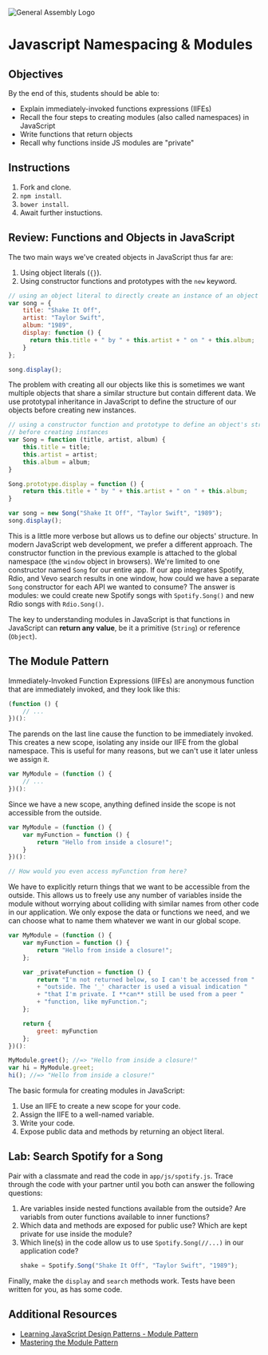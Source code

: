 ![General Assembly Logo](http://i.imgur.com/ke8USTq.png)

# Javascript Namespacing \& Modules

## Objectives

By the end of this, students should be able to:

- Explain immediately-invoked functions expressions (IIFEs)
- Recall the four steps to creating modules (also called namespaces) in JavaScript
- Write functions that return objects
- Recall why functions inside JS modules are "private"

## Instructions

1. Fork and clone.
1. `npm install`.
1. `bower install`.
1. Await further instuctions.

## Review: Functions and Objects in JavaScript

The two main ways we've created objects in JavaScript thus far are:

1. Using object literals (`{}`).
1. Using constructor functions and prototypes with the `new` keyword.

```js
// using an object literal to directly create an instance of an object
var song = {
    title: "Shake It Off",
    artist: "Taylor Swift",
    album: "1989",
    display: function () {
      return this.title + " by " + this.artist + " on " + this.album;
    }
};

song.display();
```

The problem with creating all our objects like this is sometimes we want multiple objects that share a similar structure but contain different data. We use prototypal inheritance in JavaScript to define the structure of our objects before creating new instances.

```js
// using a constructor function and prototype to define an object's structure
// before creating instances
var Song = function (title, artist, album) {
    this.title = title;
    this.artist = artist;
    this.album = album;
}

Song.prototype.display = function () {
    return this.title + " by " + this.artist + " on " + this.album;
}

var song = new Song("Shake It Off", "Taylor Swift", "1989");
song.display();
```

This is a little more verbose but allows us to define our objects' structure. In modern JavaScript web development, we prefer a different approach. The constructor function in the previous example is attached to the global namespace (the `window` object in browsers). We're limited to one constructor named `Song` for our entire app. If our app integrates Spotify, Rdio, and Vevo search results in one window, how could we have a separate `Song` constructor for each API we wanted to consume? The answer is modules: we could create new Spotify songs with `Spotify.Song()` and new Rdio songs with `Rdio.Song()`.

The key to understanding modules in JavaScript is that functions in JavaScript can **return any value**, be it a primitive (`String`) or reference (`Object`).

## The Module Pattern

Immediately-Invoked Function Expressions (IIFEs) are anonymous function that are immediately invoked, and they look like this:

```js
(function () {
    // ...
})():
```

The parends on the last line cause the function to be immediately invoked. This creates a new scope, isolating any inside our IIFE from the global namespace. This is useful for many reasons, but we can't use it later unless we assign it.

```js
var MyModule = (function () {
    // ...
})():
```

Since we have a new scope, anything defined inside the scope is not accessible from the outside.

```js
var MyModule = (function () {
    var myFunction = function () {
        return "Hello from inside a closure!";
    }
})():

// How would you even access myFunction from here?
```

We have to explicitly return things that we want to be accessible from the outside. This allows us to freely use any number of variables inside the module without worrying about colliding with similar names from other code in our application. We only expose the data or functions we need, and we can choose what to name them whatever we want in our global scope.

```js
var MyModule = (function () {
    var myFunction = function () {
        return "Hello from inside a closure!";
    };

    var _privateFunction = function () {
        return "I'm not returned below, so I can't be accessed from "
        + "outside. The '_' character is used a visual indication "
        + "that I'm private. I **can** still be used from a peer "
        + "function, like myFunction.";
    };

    return {
        greet: myFunction
    };
})():

MyModule.greet(); //=> "Hello from inside a closure!"
var hi = MyModule.greet;
hi(); //=> "Hello from inside a closure!"

```

The basic formula for creating modules in JavaScript:

1. Use an IIFE to create a new scope for your code.
1. Assign the IIFE to a well-named variable.
1. Write your code.
1. Expose public data and methods by returning an object literal.

## Lab: Search Spotify for a Song

Pair with a classmate and read the code in `app/js/spotify.js`. Trace through the code with your partner until you both can answer the following questions:

1. Are variables inside nested functions available from the outside? Are variabls from outer functions available to inner functions?
1. Which data and methods are exposed for public use? Which are kept private for use inside the module?
1. Which line(s) in the code allow us to use `Spotify.Song(//...)` in our application code?
    ```js
    shake = Spotify.Song("Shake It Off", "Taylor Swift", "1989");
    ```

Finally, make the `display` and `search` methods work. Tests have been written for you, as has some code. 

## Additional Resources

- [Learning JavaScript Design Patterns - Module Pattern](http://addyosmani.com/resources/essentialjsdesignpatterns/book/#modulepatternjavascript)
- [Mastering the Module Pattern](http://toddmotto.com/mastering-the-module-pattern/)
